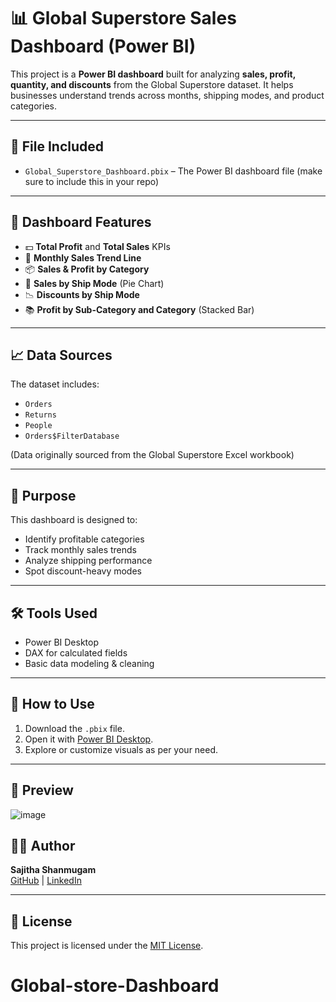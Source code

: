 # 📊 Global Superstore Sales Dashboard (Power BI)

This project is a **Power BI dashboard** built for analyzing **sales, profit, quantity, and discounts** from the Global Superstore dataset. It helps businesses understand trends across months, shipping modes, and product categories.

---

## 📁 File Included

- `Global_Superstore_Dashboard.pbix` – The Power BI dashboard file (make sure to include this in your repo)

---

## 📌 Dashboard Features

- 💵 **Total Profit** and **Total Sales** KPIs
- 📆 **Monthly Sales Trend Line**
- 📦 **Sales & Profit by Category**
- 🚢 **Sales by Ship Mode** (Pie Chart)
- 📉 **Discounts by Ship Mode**
- 📚 **Profit by Sub-Category and Category** (Stacked Bar)

---

## 📈 Data Sources

The dataset includes:

- `Orders`
- `Returns`
- `People`
- `Orders$FilterDatabase`

(Data originally sourced from the Global Superstore Excel workbook)

---

## 🎯 Purpose

This dashboard is designed to:

- Identify profitable categories
- Track monthly sales trends
- Analyze shipping performance
- Spot discount-heavy modes

---

## 🛠️ Tools Used

- Power BI Desktop
- DAX for calculated fields
- Basic data modeling & cleaning

---

## 🚀 How to Use

1. Download the `.pbix` file.
2. Open it with [Power BI Desktop](https://powerbi.microsoft.com/desktop/).
3. Explore or customize visuals as per your need.

---

## 📸 Preview

![image](https://github.com/user-attachments/assets/2e9e2c97-1bab-4895-bf5a-cc0b2e25e16b)


## 👩‍💻 Author

**Sajitha Shanmugam**  
[GitHub](https://github.com/sajitha-shanmugam) | [LinkedIn](https://linkedin.com/in/your-link)

---

## 📄 License

This project is licensed under the [MIT License](LICENSE).
# Global-store-Dashboard
